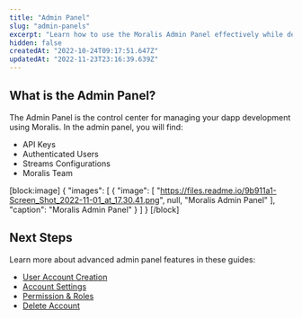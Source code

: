 ```yaml
---
title: "Admin Panel"
slug: "admin-panels"
excerpt: "Learn how to use the Moralis Admin Panel effectively while developing your dapps."
hidden: false
createdAt: "2022-10-24T09:17:51.647Z"
updatedAt: "2022-11-23T23:16:39.639Z"
---
```

## What is the Admin Panel?

The Admin Panel is the control center for managing your dapp development using Moralis. In the admin panel, you will find:

- API Keys
- Authenticated Users
- Streams Configurations
- Moralis Team

[block:image]
{
  "images": [
    {
      "image": [
        "https://files.readme.io/9b911a1-Screen_Shot_2022-11-01_at_17.30.41.png",
        null,
        "Moralis Admin Panel"
      ],
      "caption": "Moralis Admin Panel"
    }
  ]
}
[/block]

## Next Steps

Learn more about advanced admin panel features in these guides:

- [User Account Creation](https://docs.moralis.io/docs/user-account-creation-and-sign-in-methods)
- [Account Settings](https://docs.moralis.io/docs/account-settings)
- [Permission & Roles](https://docs.moralis.io/docs/permission-roles)
- [Delete Account](https://docs.moralis.io/docs/account-deletion)
